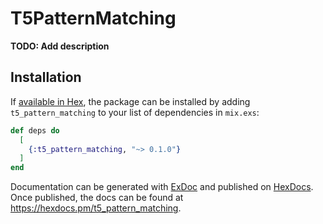 # T5PatternMatching

**TODO: Add description**

## Installation

If [available in Hex](https://hex.pm/docs/publish), the package can be installed
by adding `t5_pattern_matching` to your list of dependencies in `mix.exs`:

```elixir
def deps do
  [
    {:t5_pattern_matching, "~> 0.1.0"}
  ]
end
```

Documentation can be generated with [ExDoc](https://github.com/elixir-lang/ex_doc)
and published on [HexDocs](https://hexdocs.pm). Once published, the docs can
be found at <https://hexdocs.pm/t5_pattern_matching>.

